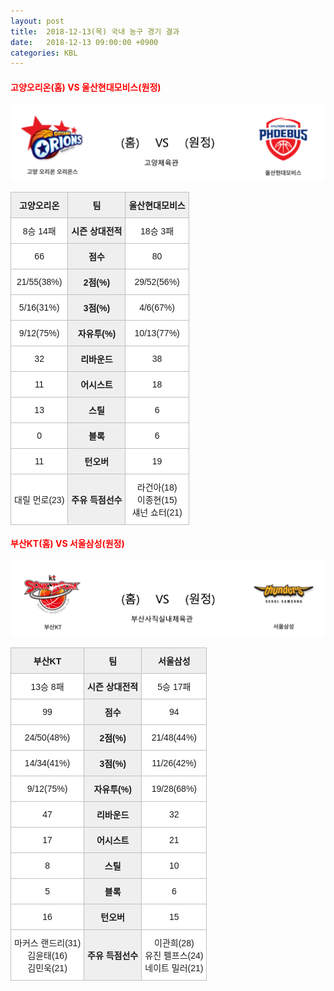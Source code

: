 ```yaml
---
layout: post
title:  2018-12-13(목) 국내 농구 경기 결과
date:   2018-12-13 09:00:00 +0900
categories: KBL
---
```


#### <span style="color:red"> 고양오리온(홈) VS 울산현대모비스(원정) </span>
![고양오리온_울산현대모비스.png](../images/kbl/match/고양오리온_울산현대모비스.png)

<style type="text/css">
.tg  {border-collapse:collapse;border-spacing:0;}
.tg td{font-family:Arial, sans-serif;font-size:14px;padding:10px 5px;border-style:solid;border-width:1px;overflow:hidden;word-break:normal;border-color:#c0c0c0;}
.tg th{font-family:Arial, sans-serif;font-size:14px;font-weight:normal;padding:10px 5px;border-style:solid;border-width:1px;overflow:hidden;word-break:normal;border-color:#c0c0c0;}
.tg .tg-dcpn{background-color:#ffffff;border-color:#c0c0c0;text-align:center;vertical-align:middle}
.tg .tg-txr3{background-color:#ffffff;border-color:#c0c0c0;text-align:center;vertical-align:middle}
.tg .tg-o8le{background-color:#efefef;border-color:#c0c0c0;text-align:center;vertical-align:middle}
.tg .tg-rr9t{font-weight:bold;background-color:#efefef;border-color:#c0c0c0;text-align:center;vertical-align:middle}
.tg .tg-wazi{background-color:#efefef;border-color:#c0c0c0;text-align:center;vertical-align:middle}
</style>

<table class="tg">
  <tr>
    <th class="tg-rr9t">고양오리온</th>
    <th class="tg-rr9t">팀</th>
    <th class="tg-rr9t">울산현대모비스</th>
  </tr>
  <tr>
    <td class="tg-dcpn">8승 14패</td>
    <td class="tg-rr9t">시즌 상대전적</td>
    <td class="tg-dcpn">18승 3패</td>
  </tr>
  <tr>
    <td class="tg-dcpn">66</td>
    <td class="tg-rr9t">점수</td>
    <td class="tg-dcpn">80</td>
  </tr>
  <tr>
    <td class="tg-dcpn">21/55(38%)</td>
    <td class="tg-rr9t">2점(%)</td>
    <td class="tg-dcpn">29/52(56%)</td>
  </tr>
  <tr>
    <td class="tg-dcpn">5/16(31%)</td>
    <td class="tg-rr9t">3점(%)</td>
    <td class="tg-dcpn">4/6(67%)</td>
  </tr>
  <tr>
    <td class="tg-dcpn">9/12(75%)</td>
    <td class="tg-rr9t">자유투(%)</td>
    <td class="tg-dcpn">10/13(77%)</td>
  </tr>
  <tr>
    <td class="tg-dcpn">32</td>
    <td class="tg-rr9t">리바운드</td>
    <td class="tg-dcpn">38</td>
  </tr>
  <tr>
    <td class="tg-dcpn">11</td>
    <td class="tg-rr9t">어시스트</td>
    <td class="tg-dcpn">18</td>
  </tr>
  <tr>
    <td class="tg-dcpn">13</td>
    <td class="tg-rr9t">스틸</td>
    <td class="tg-dcpn">6</td>
  </tr>
  <tr>
    <td class="tg-dcpn">0</td>
    <td class="tg-rr9t">블록</td>
    <td class="tg-dcpn">6</td>
  </tr>
  <tr>
    <td class="tg-dcpn">11</td>
    <td class="tg-rr9t">턴오버</td>
    <td class="tg-dcpn">19</td>
  </tr>
  <tr>
    <td class="tg-dcpn">대릴 먼로(23)</td>
    <td class="tg-rr9t">주유 득점선수</td>
    <td class="tg-dcpn">라건아(18)<br>이종현(15)<br>섀넌 쇼터(21)</td>
  </tr>
</table>

#### <span style="color:red"> 부산KT(홈) VS 서울삼성(원정) </span>
![부산KT_서울삼성.png](../images/kbl/match/부산KT_서울삼성.png)

<style type="text/css">
.tg  {border-collapse:collapse;border-spacing:0;}
.tg td{font-family:Arial, sans-serif;font-size:14px;padding:10px 5px;border-style:solid;border-width:1px;overflow:hidden;word-break:normal;border-color:#c0c0c0;}
.tg th{font-family:Arial, sans-serif;font-size:14px;font-weight:normal;padding:10px 5px;border-style:solid;border-width:1px;overflow:hidden;word-break:normal;border-color:#c0c0c0;}
.tg .tg-dcpn{background-color:#ffffff;border-color:#c0c0c0;text-align:center;vertical-align:middle}
.tg .tg-txr3{background-color:#ffffff;border-color:#c0c0c0;text-align:center;vertical-align:middle}
.tg .tg-o8le{background-color:#efefef;border-color:#c0c0c0;text-align:center;vertical-align:middle}
.tg .tg-rr9t{font-weight:bold;background-color:#efefef;border-color:#c0c0c0;text-align:center;vertical-align:middle}
.tg .tg-wazi{background-color:#efefef;border-color:#c0c0c0;text-align:center;vertical-align:middle}
</style>

<table class="tg">
  <tr>
    <th class="tg-rr9t">부산KT</th>
    <th class="tg-rr9t">팀</th>
    <th class="tg-rr9t">서울삼성</th>
  </tr>
  <tr>
    <td class="tg-dcpn">13승 8패</td>
    <td class="tg-rr9t">시즌 상대전적</td>
    <td class="tg-dcpn">5승 17패</td>
  </tr>
  <tr>
    <td class="tg-dcpn">99</td>
    <td class="tg-rr9t">점수</td>
    <td class="tg-dcpn">94</td>
  </tr>
  <tr>
    <td class="tg-dcpn">24/50(48%)</td>
    <td class="tg-rr9t">2점(%)</td>
    <td class="tg-dcpn">21/48(44%)</td>
  </tr>
  <tr>
    <td class="tg-dcpn">14/34(41%)</td>
    <td class="tg-rr9t">3점(%)</td>
    <td class="tg-dcpn">11/26(42%)</td>
  </tr>
  <tr>
    <td class="tg-dcpn">9/12(75%)</td>
    <td class="tg-rr9t">자유투(%)</td>
    <td class="tg-dcpn">19/28(68%)</td>
  </tr>
  <tr>
    <td class="tg-dcpn">47</td>
    <td class="tg-rr9t">리바운드</td>
    <td class="tg-dcpn">32</td>
  </tr>
  <tr>
    <td class="tg-dcpn">17</td>
    <td class="tg-rr9t">어시스트</td>
    <td class="tg-dcpn">21</td>
  </tr>
  <tr>
    <td class="tg-dcpn">8</td>
    <td class="tg-rr9t">스틸</td>
    <td class="tg-dcpn">10</td>
  </tr>
  <tr>
    <td class="tg-dcpn">5</td>
    <td class="tg-rr9t">블록</td>
    <td class="tg-dcpn">6</td>
  </tr>
  <tr>
    <td class="tg-dcpn">16</td>
    <td class="tg-rr9t">턴오버</td>
    <td class="tg-dcpn">15</td>
  </tr>
  <tr>
    <td class="tg-dcpn">마커스 랜드리(31)<br>김윤태(16)<br>김민욱(21)</td>
    <td class="tg-rr9t">주유 득점선수</td>
    <td class="tg-dcpn">이관희(28)<br>유진 펠프스(24)<br>네이트 밀러(21)</td>
  </tr>
</table>
